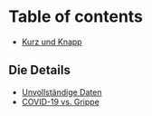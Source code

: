 # Table of contents

* [Kurz und Knapp](README.md)

## Die Details

* [Unvollständige Daten](die-details/unvollstaendige-daten.md)
* [COVID-19 vs. Grippe](die-details/covid-19-vs-grippe.md)
